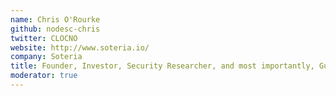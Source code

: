 ```yaml
---
name: Chris O'Rourke
github: nodesc-chris
twitter: CLOCNO
website: http://www.soteria.io/
company: Soteria
title: Founder, Investor, Security Researcher, and most importantly, Guitarist
moderator: true
---
```

